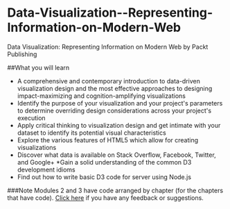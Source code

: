 # Data-Visualization--Representing-Information-on-Modern-Web
Data Visualization: Representing Information on Modern Web by Packt Publishing


##What you will learn

* A comprehensive and contemporary introduction to data-driven visualization design and the most effective approaches to designing impact-maximizing and cognition-amplifying visualizations
* Identify the purpose of your visualization and your project's parameters to determine overriding design considerations across your project's execution
* Apply critical thinking to visualization design and get intimate with your dataset to identify its potential visual characteristics
* Explore the various features of HTML5 which allow for creating visualizations
* Discover what data is available on Stack Overflow, Facebook, Twitter, and Google+
*Gain a solid understanding of the common D3 development idioms
* Find out how to write basic D3 code for server using Node.js

###Note
 Modules 2 and 3 have code arranged by chapter (for the chapters that have code). [Click here](https://docs.google.com/forms/d/e/1FAIpQLSe5qwunkGf6PUvzPirPDtuy1Du5Rlzew23UBp2S-P3wB-GcwQ/viewform) if you have any feedback or suggestions.
